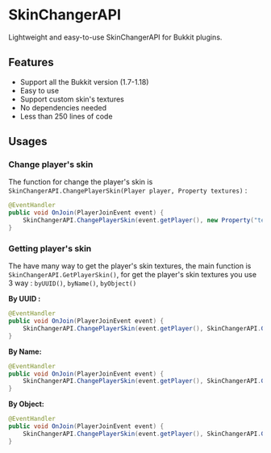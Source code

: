 # SkinChangerAPI

Lightweight and easy-to-use SkinChangerAPI for Bukkit plugins. 

## Features

- Support all the Bukkit version (1.7-1.18)
- Easy to use
- Support custom skin's textures
- No dependencies needed
- Less than 250 lines of code

## Usages

### Change player's skin

The function for change the player's skin is `SkinChangerAPI.ChangePlayerSkin(Player player, Property textures)` :

```java
@EventHandler
public void OnJoin(PlayerJoinEvent event) {
    SkinChangerAPI.ChangePlayerSkin(event.getPlayer(), new Property("textures", skin_value, skin_signature);
}
```

### Getting player's skin

The have many way to get the player's skin textures, the main function is `SkinChangerAPI.GetPlayerSkin()`, for get the player's skin textures you use 3 way : `byUUID()`, `byName()`, `byObject()`

**By UUID :**
```java
@EventHandler
public void OnJoin(PlayerJoinEvent event) {
    SkinChangerAPI.ChangePlayerSkin(event.getPlayer(), SkinChangerAPI.GetPLayerSkin().byUUID(event.getPlayer.getUniqueID()));
}
```

**By Name:**
```java
@EventHandler
public void OnJoin(PlayerJoinEvent event) {
    SkinChangerAPI.ChangePlayerSkin(event.getPlayer(), SkinChangerAPI.GetPLayerSkin().byName(event.getPlayer.getName()));
}
```

**By Object:**
```java
@EventHandler
public void OnJoin(PlayerJoinEvent event) {
    SkinChangerAPI.ChangePlayerSkin(event.getPlayer(), SkinChangerAPI.GetPLayerSkin().byObject(event.getPlayer()));
}
```
